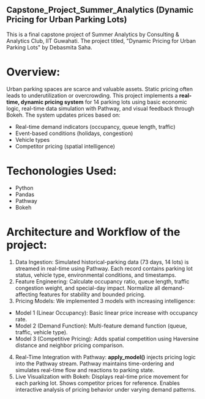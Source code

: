 ## Capstone_Project_Summer_Analytics (Dynamic Pricing for Urban Parking Lots)
This is a final capstone project of Summer Analytics by Consulting & Analytics Club, IIT Guwahati. The project titled, "Dynamic Pricing for Urban Parking Lots" by Debasmita Saha. 

# Overview:
Urban parking spaces are scarce and valuable assets. Static pricing often leads to underutilization or overcrowding. This project implements a **real-time, dynamic pricing system** for 14 parking lots using basic economic logic, real-time data simulation with Pathway, and visual feedback through Bokeh.
The system updates prices based on:
- Real-time demand indicators (occupancy, queue length, traffic)
- Event-based conditions (holidays, congestion)
- Vehicle types
- Competitor pricing (spatial intelligence)

# Techonologies Used:
 - Python
 - Pandas
 - Pathway
 - Bokeh

# Architecture and Workflow of the project:

1. Data Ingestion: Simulated historical-parking data (73 days, 14 lots) is streamed in real-time using Pathway. Each record contains parking lot status, vehicle type, environmental conditions, and timestamps.
2. Feature Engineering: Calculate occupancy ratio, queue length, traffic congestion weight, and special-day impact. Normalize all demand-affecting features for stability and bounded pricing.
3. Pricing Models: We implemented 3 models with increasing intelligence:
- Model 1 (Linear Occupancy): Basic linear price increase with occupancy rate.
- Model 2 (Demand Function): Multi-feature demand function (queue, traffic, vehicle type).
- Model 3 (Competitive Pricing): Adds spatial competition using Haversine distance and neighbor pricing comparison.
4. Real-Time Integration with Pathway: **apply_model()** injects pricing logic into the Pathway stream. Pathway maintains time-ordering and simulates real-time flow and reactions to parking state.
5. Live Visualization with Bokeh: Displays real-time price movement for each parking lot. Shows competitor prices for reference. Enables interactive analysis of pricing behavior under varying demand patterns.

